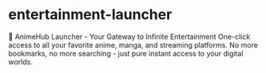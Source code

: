 # entertainment-launcher
🎌 AnimeHub Launcher - Your Gateway to Infinite Entertainment  One-click access to all your favorite anime, manga, and streaming platforms. No more bookmarks, no more searching - just pure instant access to your digital worlds.
